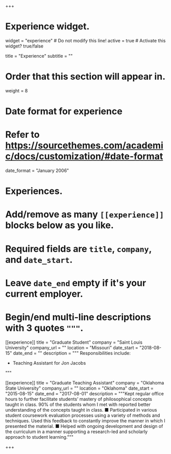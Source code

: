 +++
# Experience widget.
widget = "experience"  # Do not modify this line!
active = true  # Activate this widget? true/false

title = "Experience"
subtitle = ""

# Order that this section will appear in.
weight = 8

# Date format for experience
#   Refer to https://sourcethemes.com/academic/docs/customization/#date-format
date_format = "January 2006"

# Experiences.
#   Add/remove as many `[[experience]]` blocks below as you like.
#   Required fields are `title`, `company`, and `date_start`.
#   Leave `date_end` empty if it's your current employer.
#   Begin/end multi-line descriptions with 3 quotes `"""`.
[[experience]]
  title = "Graduate Student"
  company = "Saint Louis University"
  company_url = ""
  location = "Missouri"
  date_start = "2018-08-15"
  date_end = ""
  description = """
  Responsibilities include:
  
  * Teaching Assistant for Jon Jacobs
  
  """

[[experience]]
  title = "Graduate Teaching Assistant"
  company = "Oklahoma State University"
  company_url = ""
  location = "Oklahoma"
  date_start = "2015-08-15"
  date_end = "2017-08-01"
  description = """Kept regular office hours to further facilitate students’ mastery of philosophical concepts taught in class. 90% of the
students whom I met with reported better understanding of the concepts taught in class.
■ Participated in various student coursework evaluation processes using a variety of methods and techniques. Used this
feedback to constantly improve the manner in which I presented the material.
■ Helped with ongoing development and design of the curriculum in a manner supporting a research-led and scholarly
approach to student learning."""

+++
